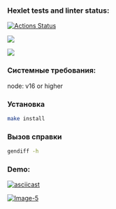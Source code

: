 ### Hexlet tests and linter status:
[![Actions Status](https://github.com/SeriousCat96/frontend-project-46/workflows/hexlet-check/badge.svg)](https://github.com/SeriousCat96/frontend-project-46/actions)

<a href="https://codeclimate.com/github/SeriousCat96/frontend-project-46/maintainability"><img src="https://api.codeclimate.com/v1/badges/1274b2bd7e3ead75d30c/maintainability" /></a>

<a href="https://codeclimate.com/github/SeriousCat96/frontend-project-46/test_coverage"><img src="https://api.codeclimate.com/v1/badges/1274b2bd7e3ead75d30c/test_coverage" /></a>

### Системные требования:

node: v16 or higher

### Установка

```sh
make install
```

### Вызов справки

```sh
gendiff -h
```

### Demo:

[![asciicast](https://asciinema.org/a/587158.svg)](https://asciinema.org/a/587158)

<a href='https://postimages.org/' target='_blank'><img src='https://i.postimg.cc/zvNtMFV5/Image-5.png' border='0' alt='Image-5'/></a>